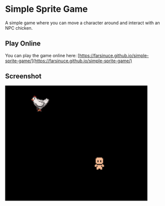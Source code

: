 # Simple Sprite Game

A simple game where you can move a character around and interact with an NPC chicken.

## Play Online

You can play the game online here: [https://farsinuce.github.io/simple-sprite-game/](https://farsinuce.github.io/simple-sprite-game/)

## Screenshot

![Screenshot of the game](screenshot.png)
